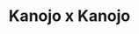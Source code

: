 --- 
title: "Kanojo x Kanojo"
publishdate: "2019-6-16T16:48:46+02:00"
src: "https://365manga.net/manga/kanojo-x-kanojo"
image: "https://data.365manga.net/images/thumbnails/16039-kanojo-x-kanojo.jpg"
description: "Nakimushi Ouji-sama (The Crybaby Prince)"
---